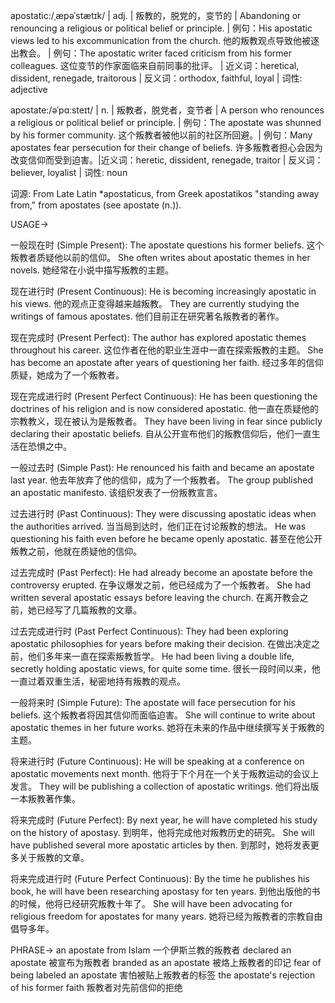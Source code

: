 apostatic:/ˌæpəˈstætɪk/ | adj. | 叛教的，脱党的，变节的 | Abandoning or renouncing a religious or political belief or principle.  |  例句：His apostatic views led to his excommunication from the church. 他的叛教观点导致他被逐出教会。 | 例句：The apostatic writer faced criticism from his former colleagues.  这位变节的作家面临来自前同事的批评。 | 近义词：heretical, dissident, renegade, traitorous | 反义词：orthodox, faithful, loyal | 词性: adjective

apostate:/əˈpɑːsteɪt/ | n. | 叛教者，脱党者，变节者 | A person who renounces a religious or political belief or principle. | 例句：The apostate was shunned by his former community.  这个叛教者被他以前的社区所回避。| 例句：Many apostates fear persecution for their change of beliefs. 许多叛教者担心会因为改变信仰而受到迫害。|近义词：heretic, dissident, renegade, traitor | 反义词：believer, loyalist | 词性: noun

词源:  From Late Latin *apostaticus, from Greek apostatikos "standing away from," from apostates (see apostate (n.)).

USAGE->

一般现在时 (Simple Present):
The apostate questions his former beliefs.  这个叛教者质疑他以前的信仰。
She often writes about apostatic themes in her novels. 她经常在小说中描写叛教的主题。


现在进行时 (Present Continuous):
He is becoming increasingly apostatic in his views. 他的观点正变得越来越叛教。
They are currently studying the writings of famous apostates. 他们目前正在研究著名叛教者的著作。


现在完成时 (Present Perfect):
The author has explored apostatic themes throughout his career.  这位作者在他的职业生涯中一直在探索叛教的主题。
She has become an apostate after years of questioning her faith.  经过多年的信仰质疑，她成为了一个叛教者。


现在完成进行时 (Present Perfect Continuous):
He has been questioning the doctrines of his religion and is now considered apostatic. 他一直在质疑他的宗教教义，现在被认为是叛教者。
They have been living in fear since publicly declaring their apostatic beliefs. 自从公开宣布他们的叛教信仰后，他们一直生活在恐惧之中。


一般过去时 (Simple Past):
He renounced his faith and became an apostate last year. 他去年放弃了他的信仰，成为了一个叛教者。
The group published an apostatic manifesto.  该组织发表了一份叛教宣言。


过去进行时 (Past Continuous):
They were discussing apostatic ideas when the authorities arrived. 当当局到达时，他们正在讨论叛教的想法。
He was questioning his faith even before he became openly apostatic.  甚至在他公开叛教之前，他就在质疑他的信仰。


过去完成时 (Past Perfect):
He had already become an apostate before the controversy erupted.  在争议爆发之前，他已经成为了一个叛教者。
She had written several apostatic essays before leaving the church.  在离开教会之前，她已经写了几篇叛教的文章。


过去完成进行时 (Past Perfect Continuous):
They had been exploring apostatic philosophies for years before making their decision.  在做出决定之前，他们多年来一直在探索叛教哲学。
He had been living a double life, secretly holding apostatic views, for quite some time.  很长一段时间以来，他一直过着双重生活，秘密地持有叛教的观点。


一般将来时 (Simple Future):
The apostate will face persecution for his beliefs.  这个叛教者将因其信仰而面临迫害。
She will continue to write about apostatic themes in her future works. 她将在未来的作品中继续撰写关于叛教的主题。


将来进行时 (Future Continuous):
He will be speaking at a conference on apostatic movements next month.  他将于下个月在一个关于叛教运动的会议上发言。
They will be publishing a collection of apostatic writings.  他们将出版一本叛教著作集。


将来完成时 (Future Perfect):
By next year, he will have completed his study on the history of apostasy.  到明年，他将完成他对叛教历史的研究。
She will have published several more apostatic articles by then.  到那时，她将发表更多关于叛教的文章。


将来完成进行时 (Future Perfect Continuous):
By the time he publishes his book, he will have been researching apostasy for ten years.  到他出版他的书的时候，他将已经研究叛教十年了。
She will have been advocating for religious freedom for apostates for many years.  她将已经为叛教者的宗教自由倡导多年。


PHRASE->
an apostate from Islam  一个伊斯兰教的叛教者
declared an apostate 被宣布为叛教者
branded as an apostate 被烙上叛教者的印记
fear of being labeled an apostate 害怕被贴上叛教者的标签
the apostate's rejection of his former faith  叛教者对先前信仰的拒绝
